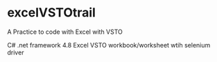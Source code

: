 # excelVSTOtrail
A Practice to code with Excel with VSTO

C# .net framework 4.8
Excel VSTO workbook/worksheet wtih selenium driver
